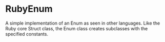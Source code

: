 # RubyEnum
A simple implementation of an Enum as seen in other languages.
Like the Ruby core Struct class, the Enum class creates subclasses with the specified constants.
